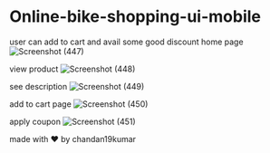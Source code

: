 # Online-bike-shopping-ui-mobile
user can add to cart and avail some good discount 
home page 
![Screenshot (447)](https://github.com/chandan19kumar/Online-bike-shopping-ui-mobile/assets/134834035/6ca588dd-e127-4e75-bf5a-057be335b85c)

view product
![Screenshot (448)](https://github.com/chandan19kumar/Online-bike-shopping-ui-mobile/assets/134834035/e9d03c2a-deea-47f1-ae6a-66b614510480)

see description
![Screenshot (449)](https://github.com/chandan19kumar/Online-bike-shopping-ui-mobile/assets/134834035/d12299ea-5377-4cb8-a9fb-c6803ff13b0a)

add to cart page
![Screenshot (450)](https://github.com/chandan19kumar/Online-bike-shopping-ui-mobile/assets/134834035/25b0d6e7-2406-4e56-9a67-0fc4cd3426c4)

apply coupon
![Screenshot (451)](https://github.com/chandan19kumar/Online-bike-shopping-ui-mobile/assets/134834035/bbc5623c-9ceb-452b-919c-f7c509865e71)


made with ❤️ by chandan19kumar
